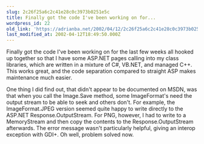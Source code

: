 ```yaml
---
slug: 2c26f25a6c2c41e28c0c3973b0251e5c
title: Finally got the code I've been working on for...
wordpress_id: 22
old_link: 'https://adrianba.net/2002/04/12/2c26f25a6c2c41e28c0c3973b0251e5c/'
last_modified_at: 2002-04-12T18:49:50.000Z
---
```


Finally got the code I've been working on for the last few weeks
all hooked up together so that I have some ASP.NET pages calling
into my class libraries, which are written in a mixture of C#,
VB.NET, and managed C++. This works great, and the code separation
compared to straight ASP makes maintenance much easier.

One thing I did find out, that didn't appear to be documented on
MSDN, was that when you call the Image.Save method, some
ImageFormat's need the output stream to be able to seek and others
don't. For example, the ImageFormat.JPEG version seemed quite happy
to write directly to the ASP.NET Response.OutputStream. For PNG,
however, I had to write to a MemoryStream and then copy the
contents to the Response.OutputStream afterwards. The error message
wasn't particularly helpful, giving an interop exception with GDI+.
Oh well, problem solved now.
